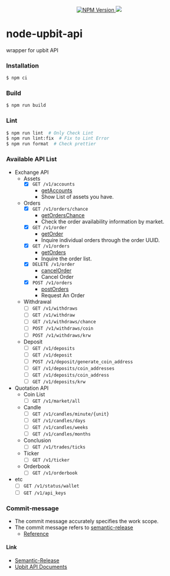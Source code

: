 <p align="center">
    <a href="https://www.npmjs.com/package/node-upbit-api">
        <img src="https://img.shields.io/npm/v/node-upbit-api.svg?style=flat-square&colorB=51C838" alt="NPM Version" />
    </a>
    <a href="https://github.com/semantic-release/semantic-release">
        <img src="https://img.shields.io/badge/%20%20%F0%9F%93%A6%F0%9F%9A%80-semantic--release-e10079.svg" />
    </a>
</p>

# node-upbit-api
wrapper for upbit API

### Installation
  ```sh
  $ npm ci
  ```

### Build
  ```sh
  $ npm run build
  ```

### Lint
  ```sh
  $ npm run lint  # Only Check Lint
  $ npm run lint:fix  # Fix to Lint Error
  $ npm run format  # Check prettier
  ```

### Available API List
  - Exchange API
    - Assets
      - [x] `GET /v1/accounts`
        - [getAccounts](/docs/exchange-api/assets/get-accounts.md)
        - Show List of assets you have.
    - Orders
      - [x] `GET /v1/orders/chance`
        - [getOrdersChance](/docs/exchange-api/orders/get-orders-chance.md)
        - Check the order availability information by market.
      - [x] `GET /v1/order`
        - [getOrder](/docs/exchange-api/orders/get-order.md)
        - Inquire individual orders through the order UUID.
      - [x] `GET /v1/orders`
        - [getOrders]()
        - Inquire the order list.
      - [x] `DELETE /v1/order`
        - [cancelOrder]()
        - Cancel Order
      - [x] `POST /v1/orders`
        - [postOrders]()
        - Request An Order
    - Withdrawal
      - [ ] `GET /v1/withdraws`
      - [ ] `GET /v1/withdraw`
      - [ ] `GET /v1/withdraws/chance`
      - [ ] `POST /v1/withdraws/coin`
      - [ ] `POST /v1/withdraws/krw`
    - Deposit
      - [ ] `GET /v1/deposits`
      - [ ] `GET /v1/deposit`
      - [ ] `POST /v1/deposit/generate_coin_address`
      - [ ] `GET /v1/deposits/coin_addresses`
      - [ ] `GET /v1/deposits/coin_address`
      - [ ] `GET /v1/deposits/krw`
  - Quotation API
    - Coin List
      - [ ] `GET /v1/market/all`
    - Candle
      - [ ] `GET /v1/candles/minute/{unit}`
      - [ ] `GET /v1/candles/days`
      - [ ] `GET /v1/candles/weeks`
      - [ ] `GET /v1/candles/months`
    - Conclusion
      - [ ] `GET /v1/trades/ticks`
    - Ticker
      - [ ] `GET /v1/ticker`
    - Orderbook
      - [ ] `GET /v1/orderbook`
  - etc
    - [ ] `GET /v1/status/wallet`
    - [ ] `GET /v1/api_keys`

### Commit-message
  - The commit message accurately specifies the work scope.
  - The commit message refers to [semantic-release](https://github.com/semantic-release/semantic-release#how-does-it-work)
    - [Reference](https://www.conventionalcommits.org/ko/v1.0.0/)

#### Link
  - [Semantic-Release](https://github.com/semantic-release/semantic-release)
  - [Upbit API Documents](https://docs.upbit.com/)
